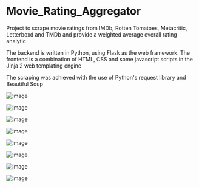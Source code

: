 # Movie_Rating_Aggregator
Project to scrape movie ratings from IMDb, Rotten Tomatoes, Metacritic, Letterboxd and TMDb and provide a weighted average overall rating analytic

The backend is written in Python, using Flask as the web framework. The frontend is a combination of HTML, CSS and some javascript scripts in the Jinja 2 web templating engine

The scraping was achieved with the use of Python's request library and Beautiful Soup

![image](https://user-images.githubusercontent.com/72694473/112474703-db942880-8d67-11eb-85d7-d1d214b9aaa0.png)


![image](https://user-images.githubusercontent.com/72694473/110495113-1baea680-80ec-11eb-8f86-8cc0f2cbacac.png)


![image](https://user-images.githubusercontent.com/72694473/110493298-83fc8880-80ea-11eb-99f7-ccf04b8a4437.png)


![image](https://user-images.githubusercontent.com/72694473/110492630-4697fb00-80ea-11eb-8307-aacd2f805017.png)


![image](https://user-images.githubusercontent.com/72694473/110493774-d8076d00-80ea-11eb-9f2a-01884731a9f2.png)


![image](https://user-images.githubusercontent.com/72694473/110493868-eeadc400-80ea-11eb-89ea-414f938c475c.png)


![image](https://user-images.githubusercontent.com/72694473/110493968-07b67500-80eb-11eb-87c3-217cc8e97b0a.png)


![image](https://user-images.githubusercontent.com/72694473/110494230-4e0bd400-80eb-11eb-8aef-c0e8cb1ab28f.png)
